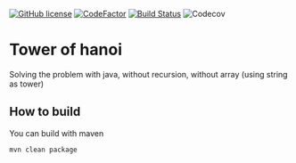 [![GitHub license](https://img.shields.io/github/license/Pethical/TowerOfHanoi)](https://github.com/Pethical/TowerOfHanoi/blob/master/LICENSE)
[![CodeFactor](https://www.codefactor.io/repository/github/pethical/towerofhanoi/badge)](https://www.codefactor.io/repository/github/pethical/towerofhanoi)
[![Build Status](https://travis-ci.org/Pethical/TowerOfHanoi.svg?branch=master)](https://travis-ci.org/Pethical/TowerOfHanoi)
![Codecov](https://img.shields.io/codecov/c/github/Pethical/TowerOfHanoi)
# Tower of hanoi
Solving the problem with java, without recursion, without array (using string as tower)

## How to build
You can build with maven
```
mvn clean package
```
